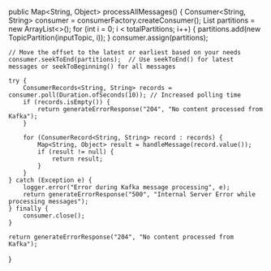 public Map<String, Object> processAllMessages() {
    Consumer<String, String> consumer = consumerFactory.createConsumer();
    List<TopicPartition> partitions = new ArrayList<>();
    for (int i = 0; i < totalPartitions; i++) {
        partitions.add(new TopicPartition(inputTopic, i));
    }
    consumer.assign(partitions);
    
    // Move the offset to the latest or earliest based on your needs
    consumer.seekToEnd(partitions);  // Use seekToEnd() for latest messages or seekToBeginning() for all messages

    try {
        ConsumerRecords<String, String> records = consumer.poll(Duration.ofSeconds(10)); // Increased polling time
        if (records.isEmpty()) {
            return generateErrorResponse("204", "No content processed from Kafka");
        }

        for (ConsumerRecord<String, String> record : records) {
            Map<String, Object> result = handleMessage(record.value());
            if (result != null) {
                return result;
            }
        }
    } catch (Exception e) {
        logger.error("Error during Kafka message processing", e);
        return generateErrorResponse("500", "Internal Server Error while processing messages");
    } finally {
        consumer.close();
    }

    return generateErrorResponse("204", "No content processed from Kafka");
}
